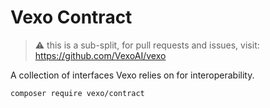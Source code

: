 # Vexo Contract

> ⚠️ this is a sub-split, for pull requests and issues, visit: https://github.com/VexoAI/vexo

A collection of interfaces Vexo relies on for interoperability.

```bash
composer require vexo/contract
```
